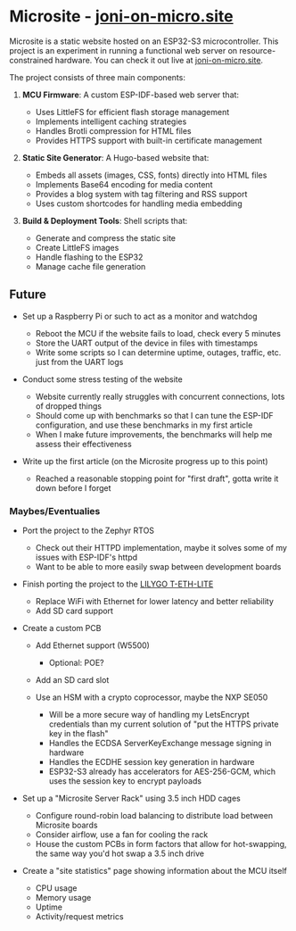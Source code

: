 # Microsite - [joni-on-micro.site](https://joni-on-micro.site)

Microsite is a static website hosted on an ESP32-S3 microcontroller. This
project is an experiment in running a functional web server on
resource-constrained hardware. You can check it out live at
[joni-on-micro.site](https://joni-on-micro.site).

The project consists of three main components:

1. **MCU Firmware**: A custom ESP-IDF-based web server that:

   - Uses LittleFS for efficient flash storage management
   - Implements intelligent caching strategies
   - Handles Brotli compression for HTML files
   - Provides HTTPS support with built-in certificate management

2. **Static Site Generator**: A Hugo-based website that:

   - Embeds all assets (images, CSS, fonts) directly into HTML files
   - Implements Base64 encoding for media content
   - Provides a blog system with tag filtering and RSS support
   - Uses custom shortcodes for handling media embedding

3. **Build & Deployment Tools**: Shell scripts that:
   - Generate and compress the static site
   - Create LittleFS images
   - Handle flashing to the ESP32
   - Manage cache file generation

## Future

- Set up a Raspberry Pi or such to act as a monitor and watchdog

  - Reboot the MCU if the website fails to load, check every 5 minutes
  - Store the UART output of the device in files with timestamps
  - Write some scripts so I can determine uptime, outages, traffic, etc. just
    from the UART logs

- Conduct some stress testing of the website

  - Website currently really struggles with concurrent connections, lots of
    dropped things
  - Should come up with benchmarks so that I can tune the ESP-IDF configuration,
    and use these benchmarks in my first article
  - When I make future improvements, the benchmarks will help me assess their
    effectiveness

- Write up the first article (on the Microsite progress up to this point)

  - Reached a reasonable stopping point for "first draft", gotta write it down
    before I forget

### Maybes/Eventualies

- Port the project to the Zephyr RTOS

  - Check out their HTTPD implementation, maybe it solves some of my issues with
    ESP-IDF's httpd
  - Want to be able to more easily swap between development boards

- Finish porting the project to the
  [LILYGO T-ETH-LITE](https://lilygo.cc/products/t-eth-lite)

  - Replace WiFi with Ethernet for lower latency and better reliability
  - Add SD card support

- Create a custom PCB

  - Add Ethernet support (W5500)
    - Optional: POE?
  - Add an SD card slot
  - Use an HSM with a crypto coprocessor, maybe the NXP SE050

    - Will be a more secure way of handling my LetsEncrypt credentials than my
      current solution of "put the HTTPS private key in the flash"
    - Handles the ECDSA ServerKeyExchange message signing in hardware
    - Handles the ECDHE session key generation in hardware
    - ESP32-S3 already has accelerators for AES-256-GCM, which uses the session
      key to encrypt payloads

- Set up a "Microsite Server Rack" using 3.5 inch HDD cages

  - Configure round-robin load balancing to distribute load between Microsite
    boards
  - Consider airflow, use a fan for cooling the rack
  - House the custom PCBs in form factors that allow for hot-swapping, the same
    way you'd hot swap a 3.5 inch drive

- Create a "site statistics" page showing information about the MCU itself
  - CPU usage
  - Memory usage
  - Uptime
  - Activity/request metrics
